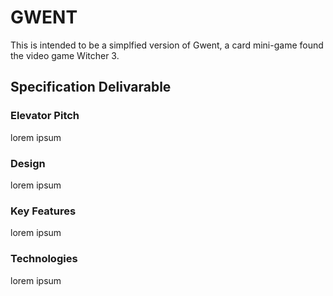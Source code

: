 # GWENT
This is intended to be a simplfied version of Gwent, a card mini-game found the video game Witcher 3.
## Specification Delivarable
### Elevator Pitch
lorem ipsum
### Design
lorem ipsum
### Key Features
lorem ipsum
### Technologies
lorem ipsum